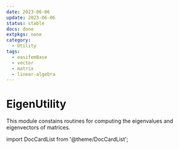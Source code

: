```yaml
---
date: 2023-06-06 
update: 2023-06-06 
status: stable 
docs: done 
extpkgs: none
category: 
  - Utility
tags:
  - easifemBase
  - vector
  - matrix
  - linear-algebra
---
```


# EigenUtility

This module constains routines for computing the eigenvalues and eigenvectors of matrices.

import DocCardList from '@theme/DocCardList';

<DocCardList />
